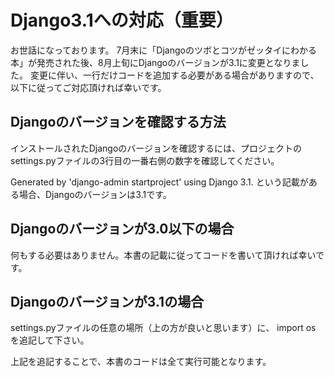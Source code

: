 # Django3.1への対応（重要）
お世話になっております。
7月末に「Djangoのツボとコツがゼッタイにわかる本」が発売された後、8月上旬にDjangoのバージョンが3.1に変更となりました。
変更に伴い、一行だけコードを追加する必要がある場合がありますので、以下に従ってご対応頂ければ幸いです。



## Djangoのバージョンを確認する方法
インストールされたDjangoのバージョンを確認するには、プロジェクトのsettings.pyファイルの3行目の一番右側の数字を確認してください。

Generated by 'django-admin startproject' using Django 3.1.
という記載がある場合、Djangoのバージョンは3.1です。



## Djangoのバージョンが3.0以下の場合
何もする必要はありません。本書の記載に従ってコードを書いて頂ければ幸いです。



## Djangoのバージョンが3.1の場合
settings.pyファイルの任意の場所（上の方が良いと思います）に、
import os
を追記して下さい。

上記を追記することで、本書のコードは全て実行可能となります。

